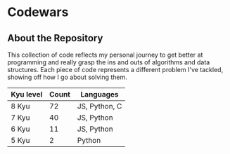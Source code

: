 # Codewars

## About the Repository
This collection of code reflects my personal journey to get better at programming and really grasp the ins and outs of algorithms and data structures. Each piece of code represents a different problem I've tackled, showing off how I go about solving them.

| Kyu level | Count | Languages |
|-----------------|-----------------|-----------------   |
|       8 Kyu     |       72        |   JS, Python, C    |
|       7 Kyu     |       40        |   JS, Python       |
|       6 Kyu     |       11        |   JS, Python       | 
|       5 Kyu     |       2         |   Python           | 
